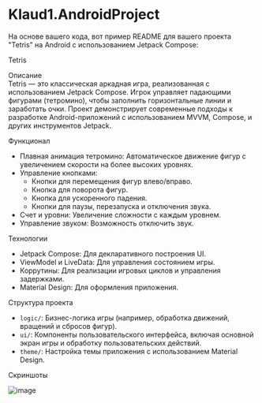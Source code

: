 # Klaud1.AndroidProject

На основе вашего кода, вот пример README для вашего проекта "Tetris" на Android с использованием Jetpack Compose:


Tetris   

Описание  
Tetris — это классическая аркадная игра, реализованная с использованием Jetpack Compose. Игрок управляет падающими фигурами (тетромино), чтобы заполнить горизонтальные линии и заработать очки. Проект демонстрирует современные подходы к разработке Android-приложений с использованием MVVM, Compose, и других инструментов Jetpack.  


Функционал  
- Плавная анимация тетромино: Автоматическое движение фигур с увеличением скорости на более высоких уровнях.  
- Управление кнопками:
  - Кнопки для перемещения фигур влево/вправо.
  - Кнопка для поворота фигур.
  - Кнопка для ускоренного падения.
  - Кнопки для паузы, перезапуска и отключения звука.
- Счет и уровни: Увеличение сложности с каждым уровнем.  
- Управление звуком: Возможность отключить звук.  

Технологии  
- Jetpack Compose: Для декларативного построения UI.  
- ViewModel и LiveData: Для управления состоянием игры.  
- Коррутины: Для реализации игровых циклов и управления задержками.  
- Material Design: Для оформления приложения.  



Структура проекта  
- `logic/`: Бизнес-логика игры (например, обработка движений, вращений и сбросов фигур).  
- `ui/`: Компоненты пользовательского интерфейса, включая основной экран игры и обработку пользовательских действий.  
- `theme/`: Настройка темы приложения с использованием Material Design.  



Скриншоты  



![image](https://github.com/user-attachments/assets/2551e017-df1a-4957-aa61-b20a35435d4f)
